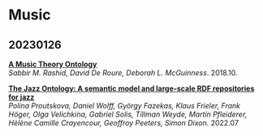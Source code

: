 # Music

## 20230126  
[**A Music Theory Ontology**](https://dl.acm.org/doi/pdf/10.1145/3243907.3243913)  
*Sabbir M. Rashid, David De Roure, Deborah L. McGuinness*. 2018.10.  

[**The Jazz Ontology: A semantic model and large-scale RDF repositories for jazz**](https://doi.org/10.1016/j.websem.2022.100735)  
*Polina Proutskova, Daniel Wolff, György Fazekas, Klaus Frieler, Frank Höger, Olga Velichkina, Gabriel Solis, Tillman Weyde, Martin Pfleiderer, Hèlène Camille Crayencour, Geoffroy Peeters, Simon Dixon.* 2022.07
